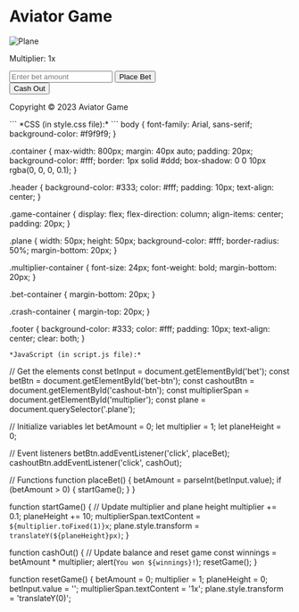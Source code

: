 
<!DOCTYPE html>
<html lang="en">
<head>
	<meta charset="UTF-8">
	<meta name="viewport" content="width=device-width, initial-scale=1.0">
	<title>Aviator Game</title>
	<link rel="stylesheet" href="style.css">
</head>
<body>
	<div class="container">
		<div class="header">
			<h1>Aviator Game</h1>
		</div>
		<div class="game-container">
			<div class="plane">
				<img src="plane.png" alt="Plane">
			</div>
			<div class="multiplier-container">
				<p>Multiplier: <span id="multiplier">1x</span></p>
			</div>
			<div class="bet-container">
				<input type="number" id="bet" placeholder="Enter bet amount">
				<button id="bet-btn">Place Bet</button>
			</div>
			<div class="crash-container">
				<button id="cashout-btn">Cash Out</button>
			</div>
		</div>
		<div class="footer">
			<p>Copyright © 2023 Aviator Game</p>
		</div>
	</div>
	<script src="script.js"></script>
</body>
</html>
```
*CSS (in style.css file):*
```
body {
	font-family: Arial, sans-serif;
	background-color: #f9f9f9;
}

.container {
	max-width: 800px;
	margin: 40px auto;
	padding: 20px;
	background-color: #fff;
	border: 1px solid #ddd;
	box-shadow: 0 0 10px rgba(0, 0, 0, 0.1);
}

.header {
	background-color: #333;
	color: #fff;
	padding: 10px;
	text-align: center;
}

.game-container {
	display: flex;
	flex-direction: column;
	align-items: center;
	padding: 20px;
}

.plane {
	width: 50px;
	height: 50px;
	background-color: #fff;
	border-radius: 50%;
	margin-bottom: 20px;
}

.multiplier-container {
	font-size: 24px;
	font-weight: bold;
	margin-bottom: 20px;
}

.bet-container {
	margin-bottom: 20px;
}

.crash-container {
	margin-top: 20px;
}

.footer {
	background-color: #333;
	color: #fff;
	padding: 10px;
	text-align: center;
	clear: both;
}
```
*JavaScript (in script.js file):*
```
// Get the elements
const betInput = document.getElementById('bet');
const betBtn = document.getElementById('bet-btn');
const cashoutBtn = document.getElementById('cashout-btn');
const multiplierSpan = document.getElementById('multiplier');
const plane = document.querySelector('.plane');

// Initialize variables
let betAmount = 0;
let multiplier = 1;
let planeHeight = 0;

// Event listeners
betBtn.addEventListener('click', placeBet);
cashoutBtn.addEventListener('click', cashOut);

// Functions
function placeBet() {
	betAmount = parseInt(betInput.value);
	if (betAmount > 0) {
		startGame();
	}
}

function startGame() {
	// Update multiplier and plane height
	multiplier += 0.1;
	planeHeight += 10;
	multiplierSpan.textContent = `${multiplier.toFixed(1)}x`;
	plane.style.transform = `translateY(${planeHeight}px)`;
}

function cashOut() {
	// Update balance and reset game
	const winnings = betAmount * multiplier;
	alert(`You won ${winnings}!`);
	resetGame();
}

function resetGame() {
	betAmount = 0;
	multiplier = 1;
	planeHeight = 0;
	betInput.value = '';
	multiplierSpan.textContent = '1x';
	plane.style.transform = 'translateY(0)';
